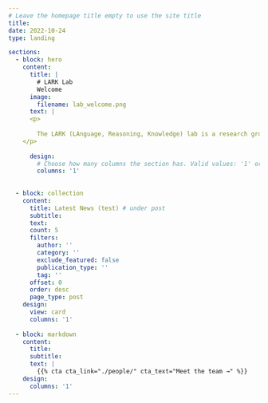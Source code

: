 ```yaml
---
# Leave the homepage title empty to use the site title
title:
date: 2022-10-24
type: landing

sections:
  - block: hero
    content:
      title: |
        # LARK Lab
        Welcome
      image:
        filename: lab_welcome.png
      text: |
      <p>
        
        The LARK (LAnguage, Reasoning, Knowledge) lab is a research group at the <a href="https://medschool.cuanschutz.edu/dbmi">Department of Biomedical Informatics, University of Colorado, Anschutz Campus</a>, led by Dr. Yanjun Gao. By developing foundational technologies and conducting cutting-edge research in natural language processing (NLP) with innovative artificial intelligence (AI), the lab is dedicated to creating powerful tools that tackle critical healthcare challenges and integrate seamlessly into healthcare systems. We are seeking passionate individuals who are driven to significantly impact the field through groundbreaking research and inventive solutions. The lab currently has openings for Postdoc, PhD students, Data Scientists, and Research Interns available.
    </p>
       
      design:
        # Choose how many columns the section has. Valid values: '1' or '2'.
        columns: '1'
   
  
  - block: collection
    content:
      title: Latest News (test) # under post
      subtitle:
      text:
      count: 5
      filters:
        author: ''
        category: ''
        exclude_featured: false
        publication_type: ''
        tag: ''
      offset: 0
      order: desc
      page_type: post
    design:
      view: card
      columns: '1'
  
  - block: markdown
    content:
      title:
      subtitle:
      text: |
        {{% cta cta_link="./people/" cta_text="Meet the team →" %}}
    design:
      columns: '1'
---
```

